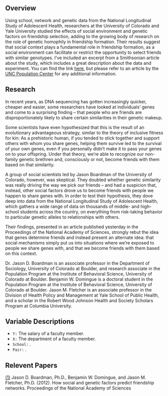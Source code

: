 ## Overview

Using school, network and genetic data from the National Longitudinal Study of Adolescent Health, researchers at the University of Colorado and Yale University studied the effects of social environment and genetic factors on friendship selection, adding to the growing body of research on the role of genetic homophily in friendship formation.  Their results suggest that social context plays a fundamental role in friendship formation, as a social environment can facilitate or restrict the opportunity to select friends with similar genotypes. I've included an excerpt from a Smithsonian article about the study, which includes a great description about the data and experiment. You can find the link [here](https://www.smithsonianmag.com/science-nature/do-we-really-pick-our-friends-based-on-genetic-similarities-65880799/), but please refer to an article by the [UNC Population Center](http://www.cpc.unc.edu/projects/addhealth/news/add-health-study-do-we-really-pick-our-friends-based-on-genetic-similarities) for any additional information.

## Research

In recent years, as DNA sequencing has gotten increasingly quicker, cheaper and easier, some researchers have looked at individuals’ genes and come to a surprising finding – that people who are friends are disproportionately likely to share certain similarities in their genetic makeup. 

Some scientists have even hypothesized that this is the result of an evolutionary advantageous strategy, similar to the theory of inclusive fitness for kin: As a prehistoric human, if you tended to stick together and support others with whom you share genes, helping them survive led to the survival of your own genes, even if you personally didn’t make it to pass your genes on to your offspring.  Under that theory, we’re able to recognize our non-family genetic brethren and, consciously or not, become friends with them based on that similarity.

A group of social scientists led by Jason Boardman of the University of Colorado, however, was skeptical.  They doubted whether genetic similarity was really driving the way we pick our friends – and had a suspicion that, instead, other social factors drove us to become friends with people we happen to share genes with.  In order to test their hypothesis, they dove deep into data from the National Longitudinal Study of Adolescent Health, which gathers a wide range of data on thousands of middle- and high-school students across the country, on everything from risk-taking behavior to particular genetic alleles to relationships with others.

Their findings, presented in an article published yesterday in the Proceedings of the National Academy of Sciences, strongly rebut the idea that genes determine friends and instead present an alternate idea: that social mechanisms simply put us into situations where we’re exposed to people we share genes with, and that we become friends with them based on this context.

Dr. Jason D. Boardman is an associate professor in the Department of Sociology, University of Colorado at Boulder, and research associate in the Population Program at the Institute of Behavioral Science, University of Colorado at Boulder.  Benjamin W. Domingue is a doctoral student in the Population Program at the Institute of Behavioral Science, University of Colorado at Boulder.  Jason M. Fletcher is an associate professor in the Division of Health Policy and Management at Yale School of Public Health, and a scholar in the Robert Wood Johnson Health and Society Scholars Program at Columbia University. 

## Variable Descriptions

- `Y:` The salary of a faculty member.
- `X:` The department of a faculty member.
- `School:` .
- `Pair:` .

## Relevent Papers

[(1)](http://www.ncbi.nlm.nih.gov/pmc/articles/PMC3491494/) Jason D. Boardman, Ph.D., Benjamin W. Domingue, and Jason M. Fletcher, Ph.D. (2012). How social and genetic factors predict friendship networks. Proceedings of the National Academy of Sciences
